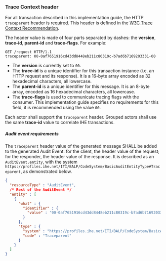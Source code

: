 ### Trace Context header

For all transaction described in this implementation guide, the HTTP `traceparent` header is required. This header 
is defined in the [W3C Trace Context Recommendation](https://www.w3.org/TR/trace-context/).

The header value is made of four parts separated by dashes: the **version**, **trace-id**, **parent-id** and
**trace-flags**. For example:

```http
GET /request HTTP/1.1
traceparent: 00-0af7651916cd43dd8448eb211c80319c-b7ad6b7169203331-00
```

- The **version** is currently set to `00`.
- The **trace-id** is a unique identifier for this transaction instance (i.e. an HTTP request and its response).
  It is a 16-byte array encoded as 32 hexadecimal characters, all lowercase.
- The **parent-id** is a unique identifier for this message. It is an 8-byte array, encoded as 16 hexadecimal
  characters, all lowercase. 
- The **trace-flags** is used to communicate tracing flags with the consumer. This implementation guide specifies no
  requirements for this field, it is recommended using the value `00`.

Each actor shall support the `traceparent` header. Grouped actors shall use the same **trace-id** value to correlate
IHE transactions.

##### Audit event requirements

The `traceparent` header value of the generated message SHALL be added to the generated Audit Event: for the client,
the header value of the request; for the responder, the header value of the response.
It is described as an `AuditEvent.entity`, with the system 
`https://profiles.ihe.net/ITI/BALP/CodeSystem/BasicAuditEntityType#Traceparent`, as demonstrated below.

```json
{
  "resourceType" : "AuditEvent",
  /* Rest of the AuditEvent */
  "entity" : [
    {
      "what" : {
        "identifier" : {
          "value" : "00-0af7651916cd43dd8448eb211c80319c-b7ad6b7169203331-00"
        }
      },
      "type" : {
        "system" : "https://profiles.ihe.net/ITI/BALP/CodeSystem/BasicAuditEntityType",
        "code" : "Traceparent"
      }
    }
  ]
}
```
